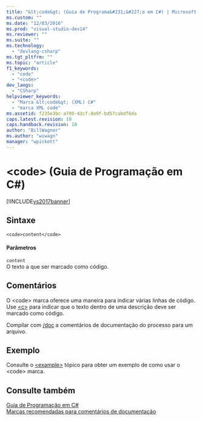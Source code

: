 ```yaml
---
title: "&lt;code&gt; (Guia de Programa&#231;&#227;o em C#) | Microsoft Docs"
ms.custom: ""
ms.date: "12/03/2016"
ms.prod: "visual-studio-dev14"
ms.reviewer: ""
ms.suite: ""
ms.technology: 
  - "devlang-csharp"
ms.tgt_pltfrm: ""
ms.topic: "article"
f1_keywords: 
  - "code"
  - "<code>"
dev_langs: 
  - "CSharp"
helpviewer_keywords: 
  - "Marca &lt;code&gt; (XML) C#"
  - "marca XML code"
ms.assetid: f235e3bc-a709-43cf-8a9f-bd57cabdf6da
caps.latest.revision: 10
caps.handback.revision: 10
author: "BillWagner"
ms.author: "wiwagn"
manager: "wpickett"
---
```

# &lt;code&gt; (Guia de Programa&#231;&#227;o em C#)
[!INCLUDE[vs2017banner](../../../csharp/includes/vs2017banner.md)]

## Sintaxe  
  
```  
<code>content</code>  
```  
  
#### Parâmetros  
 `content`  
 O texto a que ser marcado como código.  
  
## Comentários  
 O \<code\> marca oferece uma maneira para indicar várias linhas de código.  Use  [\<c\>](../../../csharp/programming-guide/xmldoc/code-inline.md) para indicar que o texto dentro de uma descrição deve ser marcado como código.  
  
 Compilar com  [\/doc](../../../csharp/language-reference/compiler-options/doc-compiler-option.md) a comentários de documentação do processo para um arquivo.  
  
## Exemplo  
 Consulte o  [\<example\>](../../../csharp/programming-guide/xmldoc/example.md) tópico para obter um exemplo de como usar o \<code\> marca.  
  
## Consulte também  
 [Guia de Programação em C\#](../../../csharp/programming-guide/index.md)   
 [Marcas recomendadas para comentários de documentação](../../../csharp/programming-guide/xmldoc/recommended-tags-for-documentation-comments.md)